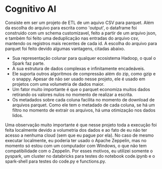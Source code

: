 # Cognitivo AI

Consiste em ser um projeto de ETL de um aquivo CSV para parquet. Além da escolha do arquivo para escrita como 'output', o dataframe foi construido com um schema customizavel, feito a partir de um arquivo json, e também foi feito uma deduplicação nas entradas do arquivo csv, mantendo os registros mais recentes de cada id.  A escolha do arquivo para parquet foi feito devido algumas vantagens, citadas abaixo.  

  - Sua representação colunar para qualquer ecosistema Hadoop, o qual o Spark faz parte. 
  - A sua estrutura de dados complexas e infinitamente encadeáveis. 
  - Ele suporta outros algoritmos de compressão além do zip, como gzip e o snappy. Apesar de não ser usado nesse projeto, ele é usado em projetos com uma volumetria de dados maior. 
  - Um fator muito importante é que o parquet economiza muitos dados retirando os valores nulos no momento de realizar a escrita. 
  - Os metadados sobre cada coluna facilita no momento de download de arquivos parquet. Como ele tem o metadado de cada coluna, se há um filtro no momento de extrair os arquivos, há uma otimização nos dados lidos. 

Uma observação muito importante é que nesse projeto toda a execução foi feita localmente devido a volumetria dos dados e ao fato de eu não ter acesso a nenhuma cloud (sem que eu pague por ela). No caso de mesmo executar localmente, eu poderia ter usado o Apache Zeppelin, mas no momento só estou com um computador com Windows, o que não tem compatibilidade com o Zeppelin. Por esses motivos, eu utilizei somente o pyspark, um cluster no databricks para testes do notebook code.ipynb e o spark-shell para testes do code.py e functions.py. 
